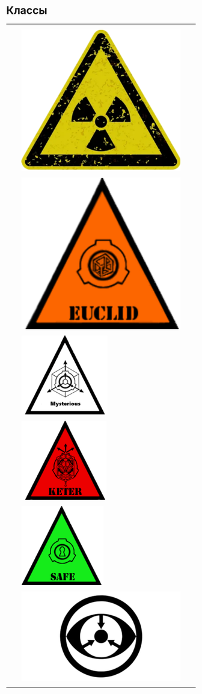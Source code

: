 # Классы



***



<div>

<figure><img src="../.gitbook/assets/i-fotor-bg-remover-20241107202930 (1).png" alt=""><figcaption></figcaption></figure>

 

<figure><img src="../.gitbook/assets/scp-logo-safe-7-fotor-bg-remover-20241107203021.png" alt=""><figcaption></figcaption></figure>

 

<figure><img src="../.gitbook/assets/scp-logo-safe-17 (1).png" alt=""><figcaption></figcaption></figure>

 

<figure><img src="../.gitbook/assets/scp-logo-safe-227 (1).png" alt=""><figcaption></figcaption></figure>

 

<figure><img src="../.gitbook/assets/scp-logo-safe-2png (1).png" alt=""><figcaption></figcaption></figure>

 

<figure><img src="../.gitbook/assets/i-fotor-bg-remover-20241107205029 (1).png" alt=""><figcaption></figcaption></figure>

</div>

***
